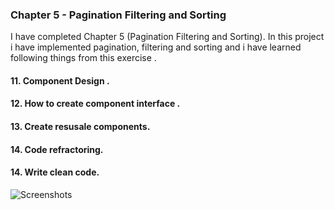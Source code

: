 ### Chapter 5 - Pagination Filtering and Sorting

I have completed Chapter 5 (Pagination Filtering and Sorting). In this project i have implemented pagination, filtering and sorting and i have learned following things from this exercise .

#### 11. Component Design .
#### 12. How to create component interface .
#### 13. Create resusale components. 
#### 14. Code refractoring.
#### 14. Write clean code.

![Screenshots](screenshot.png)
